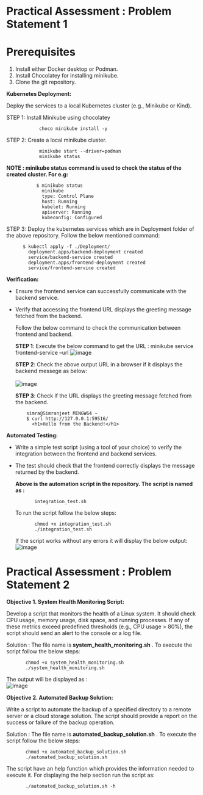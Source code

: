 # Practical Assessment : Problem Statement 1

# Prerequisites
1.	Install either Docker desktop or Podman.
2.	Install Chocolatey for installing minikube.
3.	Clone the git repository.

**Kubernetes Deployment:**

Deploy the services to a local Kubernetes cluster (e.g., Minikube or Kind).

STEP 1: Install Minikube using chocolatey
                
                choco minikube install -y

STEP 2: Create a local minikube cluster.
                
                minikube start --driver=podman
                minikube status

**NOTE : minikube status command is used to check the status of the created cluster. For e.g:**

               $ minikube status
                 minikube
                 type: Control Plane
                 host: Running
                 kubelet: Running
                 apiserver: Running
                 kubeconfig: Configured


STEP 3: Deploy the kubernetes services which are in Deployment folder of the above repository. Follow the below mentioned command:
          
          $ kubectl apply -f ./Deployment/
            deployment.apps/backend-deployment created
            service/backend-service created
            deployment.apps/frontend-deployment created
            service/frontend-service created



**Verification:**

- Ensure the frontend service can successfully communicate with the backend service.
- Verify that accessing the frontend URL displays the greeting message fetched from the backend.

  Follow the below command to check the communication between frontend and backend.

  **STEP 1**: Execute the below command to get the URL :
          minikube service frontend-service –url
          ![image](https://github.com/user-attachments/assets/206eb946-aa3f-4ebe-ac77-7546a4bf45ff)

  **STEP 2**: Check the above output URL in a browser if it displays the backend messege as below:<br>
         <br> ![image](https://github.com/user-attachments/assets/5ac8ae38-e61d-4d1b-aa3a-8564c897a2a6)

  **STEP 3**: Check if the URL displays the greeting message fetched from the backend.

          simra@Simranjeet MINGW64 ~
          $ curl http://127.0.0.1:59516/
            <h1>Hello from the Backend!</h1>



**Automated Testing:**

- Write a simple test script (using a tool of your choice) to verify the integration between the frontend and backend services.
- The test should check that the frontend correctly displays the message returned by the backend.

  **Above is the automation script in the repository. The script is named as :**

             integration_test.sh

  To run the script follow the below steps:

             chmod +x integration_test.sh
             ./integration_test.sh

  If the script works without any errors it will display the below output:
             ![image](https://github.com/user-attachments/assets/4e3ed7c3-d645-43fd-b047-96793602a3cb)


# Practical Assessment : Problem Statement 2

**Objective 1. System Health Monitoring Script:**

Develop a script that monitors the health of a Linux system. It should check
CPU usage, memory usage, disk space, and running processes. If any of
these metrics exceed predefined thresholds (e.g., CPU usage > 80%), the
script should send an alert to the console or a log file.

Solution : The file name is **system_health_monitoring.sh** . To execute the script follow the below steps:
           
           chmod +x system_health_monitoring.sh
           ./system_health_monitoring.sh

The output will be displayed as :
 <br> ![image](https://github.com/user-attachments/assets/d87f55a3-6c99-4aee-8537-20318db44636)


**Objective 2. Automated Backup Solution:**

Write a script to automate the backup of a specified directory to a remote
server or a cloud storage solution. The script should provide a report on the
success or failure of the backup operation.

Solution : The file name is **automated_backup_solution.sh** . To execute the script follow the below steps:

           chmod +x automated_backup_solution.sh
           ./automated_backup_solution.sh

The script have an help function which provides the information needed to execute it. For displaying the help section run the script as:

           ./automated_backup_solution.sh -h
